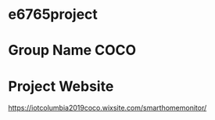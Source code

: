 # e6765project
# Group Name COCO
# Project Website
https://iotcolumbia2019coco.wixsite.com/smarthomemonitor/